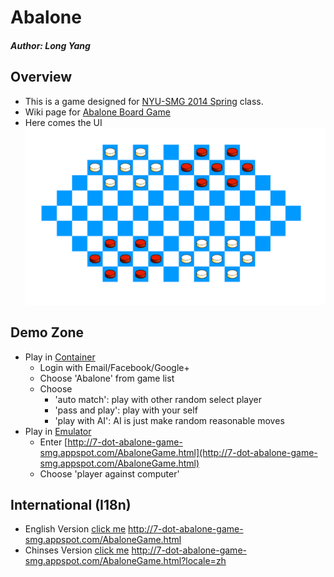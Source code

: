# Abalone

##### Author: Long Yang
## Overview
- This is a game designed for [NYU-SMG 2014 Spring](https://code.google.com/p/nyu-gaming-course/wiki/Syllabus) class.
- Wiki page for [Abalone Board Game](http://en.wikipedia.org/wiki/Abalone_(board_game))
- Here comes the UI 
  ![ScreenShot](/board.png)

## Demo Zone
- Play in [Container](http://smg-server.appspot.com)
  - Login with Email/Facebook/Google+
  - Choose 'Abalone' from game list
  - Choose 
    - 'auto match': play with other random select player
    - 'pass and play': play with your self
    - 'play with AI': AI is just make random reasonable moves
- Play in [Emulator](http://smg-gwt-emulator.appspot.com/)
  - Enter [http://7-dot-abalone-game-smg.appspot.com/AbaloneGame.html](http://7-dot-abalone-game-smg.appspot.com/AbaloneGame.html)
  - Choose 'player against computer'

## International (I18n)
- English Version [click me](http://http://7-dot-abalone-game-smg.appspot.com/AbaloneGame.html) http://7-dot-abalone-game-smg.appspot.com/AbaloneGame.html
- Chinses Version [click me](http://7-dot-abalone-game-smg.appspot.com/AbaloneGame.html?locale=zh) http://7-dot-abalone-game-smg.appspot.com/AbaloneGame.html?locale=zh

